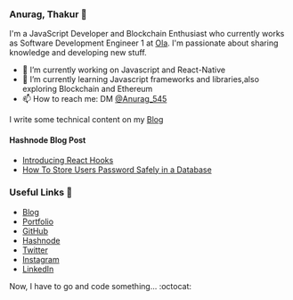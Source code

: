 ### Anurag, Thakur 👋

I'm a JavaScript Developer and Blockchain Enthusiast who currently works as Software Development Engineer 1 at [Ola](https://www.olacabs.com). I'm passionate about sharing knowledge and developing new stuff.

- 🔭 I’m currently working on Javascript and React-Native
- 🌱 I’m currently learning Javascript frameworks and libraries,also exploring Blockchain and Ethereum
- 📫 How to reach me: DM [@Anurag_545](https://twitter.com/Anurag_545)

I write some technical content on my [Blog](https://anuragthakur.hashnode.dev)
#### Hashnode Blog Post
<!-- HASHNODE:START -->
- [Introducing React Hooks](https://anuragthakur.hashnode.dev/introducing-react-hooks-ckav7rdi7077a4us1wdawvx0m)
- [How To Store Users Password Safely in a Database](https://anuragthakur.hashnode.dev/how-to-store-users-password-safely-in-a-database-ck8xfkhj2003zn3s12odfr23a)
<!-- HASHNODE:END -->



### Useful Links 💙

- [Blog](https://anuragthakur.hashnode.dev)
- [Portfolio](https://anurag545.github.io/)
- [GitHub](https://github.com/anurag545)
- [Hashnode](https://anuragthakur.hashnode.dev)
- [Twitter](https://twitter.com/Anurag_545)
- [Instagram](https://www.instagram.com/areweall_loststars/)
- [LinkedIn](https://www.linkedin.com/in/anurag545)

Now, I have to go and code something... :octocat:

